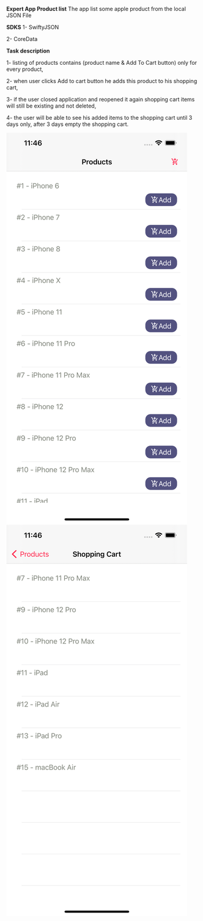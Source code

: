 **Expert App Product list**
The app list some apple product from the local JSON File

**SDKS**
1- SwiftyJSON

2- CoreData

**Task description**

1- listing of products contains (product name & Add To Cart button) only for every product,

2- when user clicks Add to cart button he adds this product to his shopping cart,

3- if the user closed application and reopened it again shopping cart items will still be existing and not deleted, 

4- the user will be able to see his added items to the shopping cart until 3 days only, after 3 days empty the shopping cart.


![Alt Text](/screenshots/img1.png)
![Alt Text](/screenshots/img2.png)
